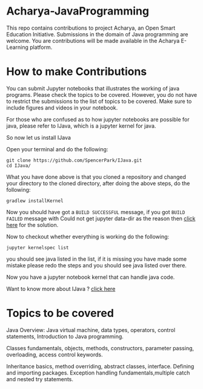 # Acharya-JavaProgramming

This repo contains contributions to project Acharya, an Open Smart Education Initiative. Submissions in the domain of Java programming  are welcome.  You are contributions will be made available in the Acharya E-Learning platform.



# How to make Contributions

You can submit Jupyter notebooks that illustrates the working of java programs. Please check the topics to be covered. However, you do not have to restrict the submissions to the list of topics to be covered. Make sure to include figures and videos in your notebook.

For those who are confused as to how jupyter notebooks are possible for java, please refer to IJava, which is a jupyter kernel for java.

So now let us install IJava

Open your terminal and do the following:
```
git clone https://github.com/SpencerPark/IJava.git
cd IJava/
```

What you have done above is that you cloned a repository and changed your directory to the cloned directory, after doing the above steps, do the following:
```
gradlew installKernel
```

Now you should have got a `BUILD SUCCESSFUL` message, if you got `BUILD FAILED` message with Could not get jupyter data-dir as the reason then [click here](https://github.com/SpencerPark/IJava/issues/89) for the solution.


Now to checkout whether everything is working do the following:
```
jupyter kernelspec list
```
you should see java listed in the list, if it is missing you have made some mistake please redo the steps and you should see java listed over there.


Now you have a jupyter notebook kernel that can handle java code.

Want to know more about IJava ? [click here](https://github.com/SpencerPark/IJava#install-pre-built-binary)



# Topics to be covered

Java Overview: 
Java virtual machine, data types, operators, control statements, Introduction to Java programming.

Classes fundamentals, objects, methods, constructors, parameter passing, overloading, access control keywords.

Inheritance basics, method overriding, abstract classes, interface. Defining and importing packages. Exception handling fundamentals,multiple catch and nested try statements.

